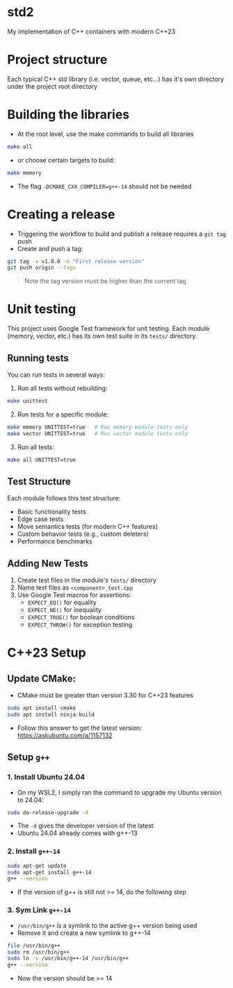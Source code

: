 # std2
My implementation of C++ containers with modern C++23

# Project structure
Each typical C++ std library (i.e. vector, queue, etc...) has it's own directory under the project root directory

# Building the libraries
- At the root level, use the make commands to build all libraries
```bash
make all
```
- or choose certain targets to build:
```bash
make memory
```
- The flag `-DCMAKE_CXX_COMPILER=g++-14` should not be needed

# Creating a release
- Triggering the workflow to build and publish a release requires a `git tag` push
- Create and push a tag:
```bash
git tag -a v1.0.0 -m "First release version"
git push origin --tags
```
> Note the tag version must be higher than the current tag

# Unit testing
This project uses Google Test framework for unit testing. Each module (memory, vector, etc.) has its own test suite in its `tests/` directory.

## Running tests
You can run tests in several ways:

1. Run all tests without rebuilding:
```bash
make unittest
```

2. Run tests for a specific module:
```bash
make memory UNITTEST=true   # Run memory module tests only
make vector UNITTEST=true   # Run vector module tests only
```

3. Run all tests:
```bash
make all UNITTEST=true
```

## Test Structure
Each module follows this test structure:
- Basic functionality tests
- Edge case tests
- Move semantics tests (for modern C++ features)
- Custom behavior tests (e.g., custom deleters)
- Performance benchmarks

## Adding New Tests
1. Create test files in the module's `tests/` directory
2. Name test files as `<component>_test.cpp`
3. Use Google Test macros for assertions:
   - `EXPECT_EQ()` for equality
   - `EXPECT_NE()` for inequality
   - `EXPECT_TRUE()` for boolean conditions
   - `EXPECT_THROW()` for exception testing

# C++23 Setup

## Update CMake:
- CMake must be greater than version 3.30 for C++23 features
```bash
sudo apt install cmake
sudo apt install ninja-build
```
- Follow this answer to get the latest version: https://askubuntu.com/a/1157132

## Setup `g++`
### 1. Install Ubuntu 24.04
- On my WSL2, I simply ran the command to upgrade my Ubuntu version to 24.04:
```bash
sudo do-release-upgrade -d
```
- The `-d` gives the developer version of the latest
- Ubuntu 24.04 already comes with g++-13

### 2. Install `g++-14`
```bash
sudo apt-get update
sudo apt-get install g++-14
g++ --version
```
- If the version of g++ is still not >= 14, do the following step

### 3. Sym Link `g++-14`
- `/usr/bin/g++` is a symlink to the active g++ version being used
- Remove it and create a new symlink to g++-14
```bash
file /usr/bin/g++
sudo rm /usr/bin/g++
sudo ln -s /usr/bin/g++-14 /usr/bin/g++
g++ --version
```
- Now the version should be >= 14
